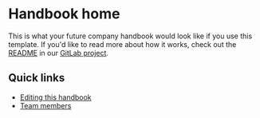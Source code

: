 # Handbook home

This is what your future company handbook would look like if you use this template. If you'd like to read more about how it works, check out the [README](https://github.com/async-go/company-handbook-template/blob/main/README.md) in our [GitLab project](https://github.com/async-go/company-handbook-template).

## Quick links

- [Editing this handbook](./editing/)
- [Team members](./company/team)
